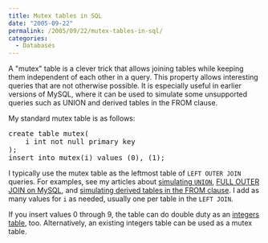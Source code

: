 ```yaml
---
title: Mutex tables in SQL
date: "2005-09-22"
permalink: /2005/09/22/mutex-tables-in-sql/
categories:
  - Databases
---
```

A "mutex" table is a clever trick that allows joining tables while keeping them independent of each other in a query. This property allows interesting queries that are not otherwise possible. It is especially useful in earlier versions of MySQL, where it can be used to simulate some unsupported queries such as UNION and derived tables in the FROM clause.

My standard mutex table is as follows:

<pre>create table mutex(
    i int not null primary key
);
insert into mutex(i) values (0), (1);</pre>

I typically use the mutex table as the leftmost table of `LEFT OUTER JOIN` queries. For examples, see my articles about [simulating `UNION`][1], [FULL OUTER JOIN on MySQL][2], and [simulating derived tables in the FROM clause][3]. I add as many values for `i` as needed, usually one per table in the `LEFT JOIN`.

If you insert values 0 through 9, the table can do double duty as an [integers table][4], too. Alternatively, an existing integers table can be used as a mutex table.

 [1]: /blog/2005/09/22/union-in-mysql/
 [2]: /blog/2006/05/26/how-to-write-full-outer-join-in-mysql/
 [3]: /blog/2005/09/21/subselects-in-mysql/
 [4]: /blog/2005/12/07/the-integers-table/
